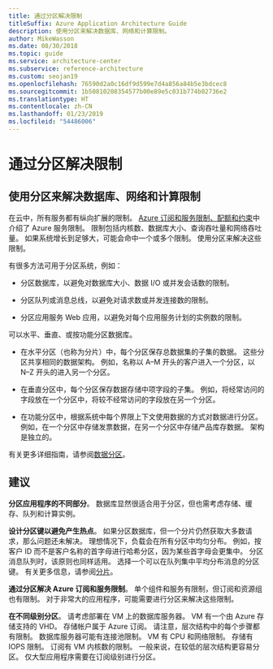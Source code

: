 ```yaml
---
title: 通过分区解决限制
titleSuffix: Azure Application Architecture Guide
description: 使用分区来解决数据库、网络和计算限制。
author: MikeWasson
ms.date: 08/30/2018
ms.topic: guide
ms.service: architecture-center
ms.subservice: reference-architecture
ms.custom: seojan19
ms.openlocfilehash: 76590d2a0c16df9d599e7d4a856a84b5e3bdcec8
ms.sourcegitcommit: 1b50810208354577b00e89e5c031b774b02736e2
ms.translationtype: HT
ms.contentlocale: zh-CN
ms.lasthandoff: 01/23/2019
ms.locfileid: "54486006"
---
```

# <a name="partition-around-limits"></a>通过分区解决限制

## <a name="use-partitioning-to-work-around-database-network-and-compute-limits"></a>使用分区来解决数据库、网络和计算限制

在云中，所有服务都有纵向扩展的限制。 [Azure 订阅和服务限制、配额和约束][azure-limits]中介绍了 Azure 服务限制。 限制包括内核数、数据库大小、查询吞吐量和网络吞吐量。 如果系统增长到足够大，可能会命中一个或多个限制。 使用分区来解决这些限制。

有很多方法可用于分区系统，例如：

- 分区数据库，以避免对数据库大小、数据 I/O 或并发会话数的限制。

- 分区队列或消息总线，以避免对请求数或并发连接数的限制。

- 分区应用服务 Web 应用，以避免对每个应用服务计划的实例数的限制。

可以水平、垂直、或按功能分区数据库。

- 在水平分区（也称为分片）中，每个分区保存总数据集的子集的数据。 这些分区共享相同的数据架构。 例如，名称以 A&ndash;M 开头的客户进入一个分区，以 N&ndash;Z 开头的进入另一个分区。

- 在垂直分区中，每个分区保存数据存储中项字段的子集。 例如，将经常访问的字段放在一个分区中，将较不经常访问的字段放在另一个分区。

- 在功能分区中，根据系统中每个界限上下文使用数据的方式对数据进行分区。 例如，在一个分区中存储发票数据，在另一个分区中存储产品库存数据。 架构是独立的。

有关更多详细指南，请参阅[数据分区][data-partitioning-guidance]。

## <a name="recommendations"></a>建议

**分区应用程序的不同部分**。 数据库显然很适合用于分区，但也需考虑存储、缓存、队列和计算实例。

**设计分区键以避免产生热点**。 如果分区数据库，但一个分片仍然获取大多数请求，那么问题还未解决。 理想情况下，负载会在所有分区中均匀分布。 例如，按客户 ID 而不是客户名称的首字母进行哈希分区，因为某些首字母会更集中。 分区消息队列时，该原则也同样适用。 选择一个可以在队列集中平均分布消息的分区键。 有关更多信息，请参阅[分片][sharding]。

**通过分区解决 Azure 订阅和服务限制**。 单个组件和服务有限制，但订阅和资源组也有限制。 对于非常大的应用程序，可能需要进行分区来解决这些限制。

**在不同级别分区**。 请考虑部署在 VM 上的数据库服务器。 VM 有一个由 Azure 存储支持的 VHD。 存储帐户属于 Azure 订阅。 请注意，层次结构中的每个步骤都有限制。 数据库服务器可能有连接池限制。 VM 有 CPU 和网络限制。 存储有 IOPS 限制。 订阅有 VM 内核数的限制。 一般来说，在较低的层次结构更容易分区。 仅大型应用程序需要在订阅级别进行分区。

<!-- links -->

[azure-limits]: /azure/azure-subscription-service-limits
[data-partitioning-guidance]: ../../best-practices/data-partitioning.md
[sharding]: ../../patterns/sharding.md
